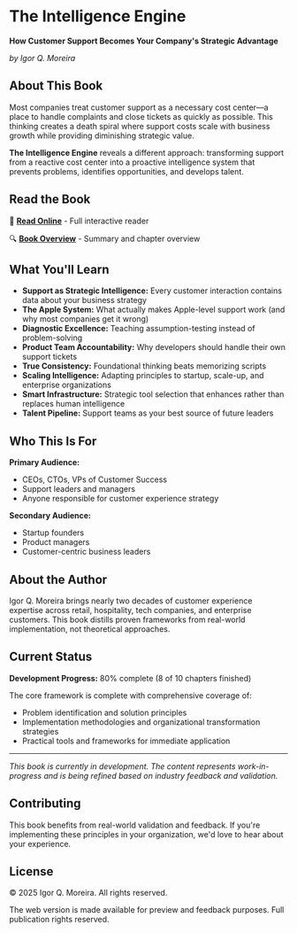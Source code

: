 # The Intelligence Engine

**How Customer Support Becomes Your Company's Strategic Advantage**

*by Igor Q. Moreira*

## About This Book

Most companies treat customer support as a necessary cost center—a place to handle complaints and close tickets as quickly as possible. This thinking creates a death spiral where support costs scale with business growth while providing diminishing strategic value.

**The Intelligence Engine** reveals a different approach: transforming support from a reactive cost center into a proactive intelligence system that prevents problems, identifies opportunities, and develops talent.

## Read the Book

📖 **[Read Online](https://iqm0.github.io/the-intelligence-engine/book-reader.html)** - Full interactive reader

🔍 **[Book Overview](https://iqm0.github.io/the-intelligence-engine/)** - Summary and chapter overview

## What You'll Learn

- **Support as Strategic Intelligence:** Every customer interaction contains data about your business strategy
- **The Apple System:** What actually makes Apple-level support work (and why most companies get it wrong)
- **Diagnostic Excellence:** Teaching assumption-testing instead of problem-solving
- **Product Team Accountability:** Why developers should handle their own support tickets
- **True Consistency:** Foundational thinking beats memorizing scripts
- **Scaling Intelligence:** Adapting principles to startup, scale-up, and enterprise organizations
- **Smart Infrastructure:** Strategic tool selection that enhances rather than replaces human intelligence
- **Talent Pipeline:** Support teams as your best source of future leaders

## Who This Is For

**Primary Audience:**
- CEOs, CTOs, VPs of Customer Success
- Support leaders and managers
- Anyone responsible for customer experience strategy

**Secondary Audience:**
- Startup founders
- Product managers
- Customer-centric business leaders

## About the Author

Igor Q. Moreira brings nearly two decades of customer experience expertise across retail, hospitality, tech companies, and enterprise customers. This book distills proven frameworks from real-world implementation, not theoretical approaches.

## Current Status

**Development Progress:** 80% complete (8 of 10 chapters finished)

The core framework is complete with comprehensive coverage of:
- Problem identification and solution principles
- Implementation methodologies and organizational transformation strategies
- Practical tools and frameworks for immediate application

---

*This book is currently in development. The content represents work-in-progress and is being refined based on industry feedback and validation.*

## Contributing

This book benefits from real-world validation and feedback. If you're implementing these principles in your organization, we'd love to hear about your experience.

## License

© 2025 Igor Q. Moreira. All rights reserved.

The web version is made available for preview and feedback purposes. Full publication rights reserved.